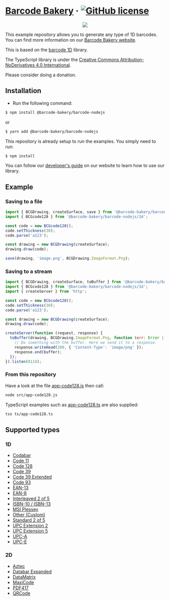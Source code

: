 # [Barcode Bakery](https://www.barcodebakery.com/) &middot; [![GitHub license](https://img.shields.io/badge/license-CC%20BY--ND-blue.svg)](https://creativecommons.org/licenses/by-nd/4.0/deed.en)

<p align="center"><a href="https://www.barcodebakery.com" target="_blank">
    <img src="https://www.barcodebakery.com/images/BCG-Logo-SQ-GitHub.svg">
</a></p>

This example repository allows you to generate any type of 1D barcodes. You can find more information on our [Barcode Bakery website](https://www.barcodebakery.com).

This is based on the [barcode 1D](https://github.com/barcode-bakery/barcode-typescript/tree/master/ts/1d) library.

The TypeScript library is under the [Creative Commons Attribution-NoDerivatives 4.0 International](https://creativecommons.org/licenses/by-nd/4.0/deed.en).

Please consider doing a donation.

## Installation

- Run the following command:

```bash
$ npm install @barcode-bakery/barcode-nodejs
```

or

```bash
$ yarn add @barcode-bakery/barcode-nodejs
```

This repository is already setup to run the examples. You simply need to run:

```bash
$ npm install
```

You can follow our [developer's guide](https://www.barcodebakery.com/en/docs/nodejs/guide) on our website to learn how to use our library.

## Example

### Saving to a file

```js
import { BCGDrawing, createSurface, save } from '@barcode-bakery/barcode-nodejs';
import { BCGcode128 } from '@barcode-bakery/barcode-nodejs/1d';

const code = new BCGcode128();
code.setThickness(30);
code.parse('a123');

const drawing = new BCGDrawing(createSurface);
drawing.draw(code);

save(drawing, 'image.png', BCGDrawing.ImageFormat.Png);
```

### Saving to a stream

```js
import { BCGDrawing, createSurface, toBuffer } from '@barcode-bakery/barcode-nodejs';
import { BCGcode128 } from '@barcode-bakery/barcode-nodejs/1d';
import { createServer } from 'http';

const code = new BCGcode128();
code.setThickness(30);
code.parse('a123');

const drawing = new BCGDrawing(createSurface);
drawing.draw(code);

createServer(function (request, response) {
  toBuffer(drawing, BCGDrawing.ImageFormat.Png, function (err: Error | null, buffer: Buffer) {
    // Do something with the buffer. Here we send it to a response.
    response.writeHead(200, { 'Content-Type': 'image/png' });
    response.end(buffer);
  });
}).listen(8124);
```

### From this repository

Have a look at the file [app-code128.js](https://github.com/barcode-bakery/barcode-typescript/blob/master/examples/nodejs/src/app-code128.js) then call:

```bash
node src/app-code128.js
```

TypeScript examples such as [app-code128.ts](https://github.com/barcode-bakery/barcode-typescript/blob/master/examples/nodejs/ts/app-code128.ts) are also supplied:

```bash
tsx ts/app-code128.ts
```

## Supported types

### 1D

- [Codabar](https://www.barcodebakery.com/en/docs/nodejs/barcode/codabar/api)
- [Code 11](https://www.barcodebakery.com/en/docs/nodejs/barcode/code11/api)
- [Code 128](https://www.barcodebakery.com/en/docs/nodejs/barcode/code128/api)
- [Code 39](https://www.barcodebakery.com/en/docs/nodejs/barcode/code39/api)
- [Code 39 Extended](https://www.barcodebakery.com/en/docs/nodejs/barcode/code39extended/api)
- [Code 93](https://www.barcodebakery.com/en/docs/nodejs/barcode/code93/api)
- [EAN-13](https://www.barcodebakery.com/en/docs/nodejs/barcode/ean13/api)
- [EAN-8](https://www.barcodebakery.com/en/docs/nodejs/barcode/ean8/api)
- [Interleaved 2 of 5](https://www.barcodebakery.com/en/docs/nodejs/barcode/i25/api)
- [ISBN-10 / ISBN-13](https://www.barcodebakery.com/en/docs/nodejs/barcode/isbn/api)
- [MSI Plessey](https://www.barcodebakery.com/en/docs/nodejs/barcode/msi/api)
- [Other (Custom)](https://www.barcodebakery.com/en/docs/nodejs/barcode/othercode/api)
- [Standard 2 of 5](https://www.barcodebakery.com/en/docs/nodejs/barcode/s25/api)
- [UPC Extension 2](https://www.barcodebakery.com/en/docs/nodejs/barcode/upcext2/api)
- [UPC Extension 5](https://www.barcodebakery.com/en/docs/nodejs/barcode/upcext5/api)
- [UPC-A](https://www.barcodebakery.com/en/docs/nodejs/barcode/upca/api)
- [UPC-E](https://www.barcodebakery.com/en/docs/nodejs/barcode/upce/api)

### 2D

- [Aztec](https://www.barcodebakery.com/en/docs/nodejs/barcode/aztec/api)
- [Databar Expanded](https://www.barcodebakery.com/en/docs/nodejs/barcode/databarexpanded/api)
- [DataMatrix](https://www.barcodebakery.com/en/docs/nodejs/barcode/datamatrix/api)
- [MaxiCode](https://www.barcodebakery.com/en/docs/nodejs/barcode/maxicode/api)
- [PDF417](https://www.barcodebakery.com/en/docs/nodejs/barcode/pdf417/api)
- [QRCode](https://www.barcodebakery.com/en/docs/nodejs/barcode/qrcode/api)
